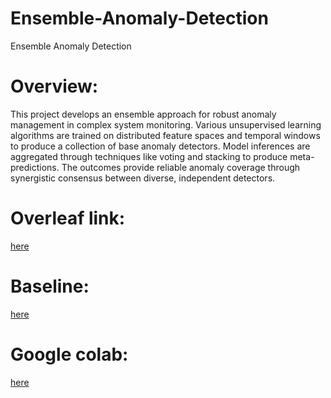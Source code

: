# Ensemble-Anomaly-Detection
Ensemble Anomaly Detection

# Overview:
This project develops an ensemble approach for robust anomaly management in complex system monitoring. Various unsupervised learning algorithms are trained on distributed feature spaces and temporal windows to produce a collection of base anomaly detectors. Model inferences are aggregated through techniques like voting and stacking to produce meta-predictions. The outcomes provide reliable anomaly coverage through synergistic consensus between diverse, independent detectors. 

# Overleaf link:
[here](https://www.overleaf.com/read/xyfzswgsqmgd#abe370)

# Baseline: 
[here](https://drive.google.com/file/d/1UWqWreV2nq0rC0bP5E149QM8pgoh4jHE/view?usp=sharing)

# Google colab: 
[here](https://colab.research.google.com/drive/1k9V6Lg0EH3_vdpDc72SZNoYVwOajak_6?usp=sharing)
